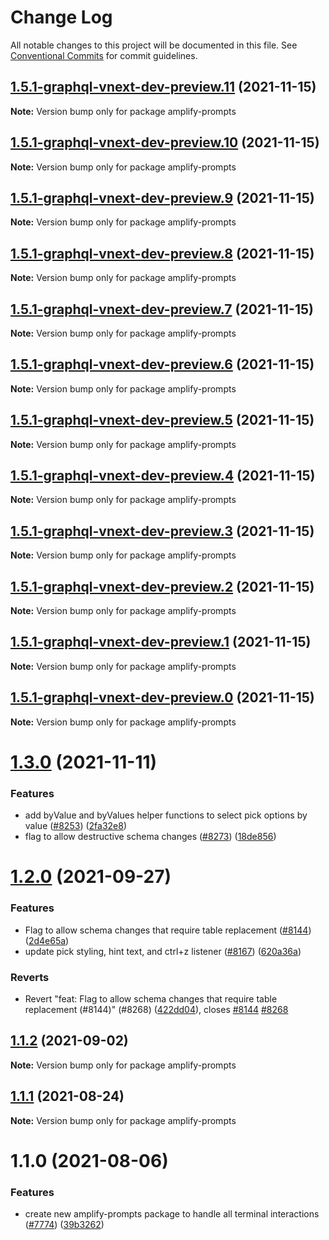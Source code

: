 # Change Log

All notable changes to this project will be documented in this file.
See [Conventional Commits](https://conventionalcommits.org) for commit guidelines.

## [1.5.1-graphql-vnext-dev-preview.11](https://github.com/aws-amplify/amplify-cli/compare/amplify-prompts@1.3.0...amplify-prompts@1.5.1-graphql-vnext-dev-preview.11) (2021-11-15)

**Note:** Version bump only for package amplify-prompts





## [1.5.1-graphql-vnext-dev-preview.10](https://github.com/aws-amplify/amplify-cli/compare/amplify-prompts@1.3.0...amplify-prompts@1.5.1-graphql-vnext-dev-preview.10) (2021-11-15)

**Note:** Version bump only for package amplify-prompts





## [1.5.1-graphql-vnext-dev-preview.9](https://github.com/aws-amplify/amplify-cli/compare/amplify-prompts@1.3.0...amplify-prompts@1.5.1-graphql-vnext-dev-preview.9) (2021-11-15)

**Note:** Version bump only for package amplify-prompts





## [1.5.1-graphql-vnext-dev-preview.8](https://github.com/aws-amplify/amplify-cli/compare/amplify-prompts@1.3.0...amplify-prompts@1.5.1-graphql-vnext-dev-preview.8) (2021-11-15)

**Note:** Version bump only for package amplify-prompts





## [1.5.1-graphql-vnext-dev-preview.7](https://github.com/aws-amplify/amplify-cli/compare/amplify-prompts@1.3.0...amplify-prompts@1.5.1-graphql-vnext-dev-preview.7) (2021-11-15)

**Note:** Version bump only for package amplify-prompts





## [1.5.1-graphql-vnext-dev-preview.6](https://github.com/aws-amplify/amplify-cli/compare/amplify-prompts@1.3.0...amplify-prompts@1.5.1-graphql-vnext-dev-preview.6) (2021-11-15)

**Note:** Version bump only for package amplify-prompts





## [1.5.1-graphql-vnext-dev-preview.5](https://github.com/aws-amplify/amplify-cli/compare/amplify-prompts@1.3.0...amplify-prompts@1.5.1-graphql-vnext-dev-preview.5) (2021-11-15)

**Note:** Version bump only for package amplify-prompts





## [1.5.1-graphql-vnext-dev-preview.4](https://github.com/aws-amplify/amplify-cli/compare/amplify-prompts@1.3.0...amplify-prompts@1.5.1-graphql-vnext-dev-preview.4) (2021-11-15)

**Note:** Version bump only for package amplify-prompts





## [1.5.1-graphql-vnext-dev-preview.3](https://github.com/aws-amplify/amplify-cli/compare/amplify-prompts@1.3.0...amplify-prompts@1.5.1-graphql-vnext-dev-preview.3) (2021-11-15)

**Note:** Version bump only for package amplify-prompts





## [1.5.1-graphql-vnext-dev-preview.2](https://github.com/aws-amplify/amplify-cli/compare/amplify-prompts@1.3.0...amplify-prompts@1.5.1-graphql-vnext-dev-preview.2) (2021-11-15)

**Note:** Version bump only for package amplify-prompts





## [1.5.1-graphql-vnext-dev-preview.1](https://github.com/aws-amplify/amplify-cli/compare/amplify-prompts@1.3.0...amplify-prompts@1.5.1-graphql-vnext-dev-preview.1) (2021-11-15)

**Note:** Version bump only for package amplify-prompts





## [1.5.1-graphql-vnext-dev-preview.0](https://github.com/aws-amplify/amplify-cli/compare/amplify-prompts@1.3.0...amplify-prompts@1.5.1-graphql-vnext-dev-preview.0) (2021-11-15)

**Note:** Version bump only for package amplify-prompts





# [1.3.0](https://github.com/aws-amplify/amplify-cli/compare/amplify-prompts@1.2.0...amplify-prompts@1.3.0) (2021-11-11)


### Features

* add byValue and byValues helper functions to select pick options by value ([#8253](https://github.com/aws-amplify/amplify-cli/issues/8253)) ([2fa32e8](https://github.com/aws-amplify/amplify-cli/commit/2fa32e8c368eda408b515a04195744fb25a29a3d))
* flag to allow destructive schema changes ([#8273](https://github.com/aws-amplify/amplify-cli/issues/8273)) ([18de856](https://github.com/aws-amplify/amplify-cli/commit/18de856fb61bf2df8f73375e4e55a58c6159a232))





# [1.2.0](https://github.com/aws-amplify/amplify-cli/compare/amplify-prompts@1.1.2...amplify-prompts@1.2.0) (2021-09-27)


### Features

* Flag to allow schema changes that require table replacement ([#8144](https://github.com/aws-amplify/amplify-cli/issues/8144)) ([2d4e65a](https://github.com/aws-amplify/amplify-cli/commit/2d4e65acfd034d33c6fa8ac1f5f8582e7e3bc399))
* update pick styling, hint text, and ctrl+z listener ([#8167](https://github.com/aws-amplify/amplify-cli/issues/8167)) ([620a36a](https://github.com/aws-amplify/amplify-cli/commit/620a36a8d4596cfd686820a5556431077977db5a))


### Reverts

* Revert "feat: Flag to allow schema changes that require table replacement (#8144)" (#8268) ([422dd04](https://github.com/aws-amplify/amplify-cli/commit/422dd04425c72aa7276e086d38ce4d5f4681f9f3)), closes [#8144](https://github.com/aws-amplify/amplify-cli/issues/8144) [#8268](https://github.com/aws-amplify/amplify-cli/issues/8268)





## [1.1.2](https://github.com/aws-amplify/amplify-cli/compare/amplify-prompts@1.1.1...amplify-prompts@1.1.2) (2021-09-02)

**Note:** Version bump only for package amplify-prompts





## [1.1.1](https://github.com/aws-amplify/amplify-cli/compare/amplify-prompts@1.1.0...amplify-prompts@1.1.1) (2021-08-24)

**Note:** Version bump only for package amplify-prompts





# 1.1.0 (2021-08-06)


### Features

* create new amplify-prompts package to handle all terminal interactions ([#7774](https://github.com/aws-amplify/amplify-cli/issues/7774)) ([39b3262](https://github.com/aws-amplify/amplify-cli/commit/39b326202283f402f82d7e38a830acdc3845a8d7))

